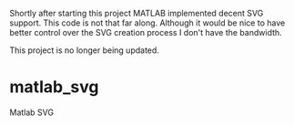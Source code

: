Shortly after starting this project MATLAB implemented decent SVG support. This code is not that far along. Although it would be nice to have better control over the SVG creation process I don't have the bandwidth.

This project is no longer being updated.

matlab_svg
==========

Matlab SVG
